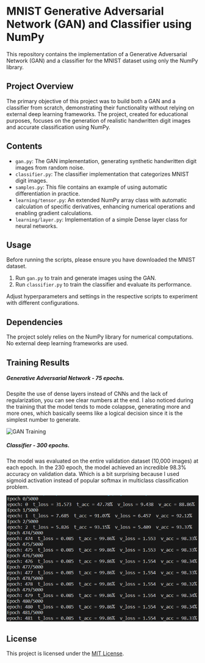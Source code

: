 # MNIST Generative Adversarial Network (GAN) and Classifier using NumPy

This repository contains the implementation of a Generative Adversarial Network (GAN) and a classifier for the MNIST dataset using only the NumPy library.

## Project Overview

The primary objective of this project was to build both a GAN and a classifier from scratch, demonstrating their functionality without relying on external deep learning frameworks. The project, created for educational purposes, focuses on the generation of realistic handwritten digit images and accurate classification using NumPy.



## Contents

- `gan.py`: The GAN implementation, generating synthetic handwritten digit images from random noise.
- `classifier.py`: The classifier implementation that categorizes MNIST digit images.
-  `samples.py`: This file contains an example of using automatic differentiation in practice.
- `learning/tensor.py`: An extended NumPy array class with automatic calculation of specific derivatives, enhancing numerical operations and enabling gradient calculations.
- `learning/layer.py`: Implementation of a simple Dense layer class for neural networks.


## Usage
Before running the scripts, please ensure you have downloaded the MNIST dataset.

1. Run `gan.py` to train and generate images using the GAN.
2. Run `classifier.py` to train the classifier and evaluate its performance.


Adjust hyperparameters and settings in the respective scripts to experiment with different configurations.


## Dependencies

The project solely relies on the NumPy library for numerical computations. No external deep learning frameworks are used.

## Training Results
##### Generative Adversarial Network - 75 epochs.
Despite the use of dense layers instead of CNNs and the lack of regularization, you can see clear numbers at the end. I also noticed during the training that the model tends to mode colappse, generating more and more ones, which basically seems like a logical decision since it is the simplest number to generate.

![GAN Training](readme_files/gan_training.gif)
##### Classifier - 300 epochs.
The model was evaluated on the entire validation dataset (10,000 images) at each epoch. In the 230 epoch, the model achieved an incredible 98.3% accuracy on validation data. Which is a bit surprising because I used sigmoid activation instead of popular softmax in multiclass classification problem.

![Classifier Training](readme_files/classifier.png)
## License

This project is licensed under the [MIT License](LICENSE).
